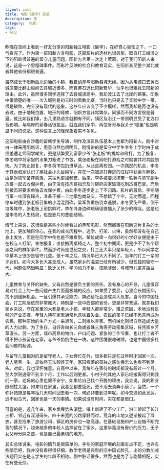 ```yaml
---
layout: post
title: 电影《躲学》观感
description: 无
category:  电影
tags: 
- 杂记
---
```


昨晚在空间上看到一好友分享的阳新独立电影《躲学》，在好奇心驱使之下，一口气看完了。作为第一部阳新方言电影，这部影片的选材也很典型，取自打工经济之下的阳新很普遍的留守儿童问题。阳新方言第一次走上荧幕，对于我们阳新人来说，这是一个里程碑事件。而影片反映的社会和教育现实，在阳新甚至整个湖北或者其他省份都很普遍。

虽然成长于阳新西北边陲的小镇，我自幼却与阳新县城无缘。因为从韦源口去黄石城区要比翻山越岭去县城近很多，而且黄石远比阳新繁华，似乎也很难找去阳新的理由。此外，虽然很多同学选择了去县城读高中，我却渡江去了北岸的蕲春。印象中很清楚的唯一一次入城则是初三时的奥数比赛，当时也只是去了实验中学一带，很是破败，完全没有现代的迹象。这些年应该变了不少模样，然而我却是再也没有去过。由于地域位置、地形的缘故，阳新方言非常繁杂，同镇而不同方言很是普遍。就比如我们镇，出几里路语言就稍有不同，镇区及沿江一带则明显受了北方口音影响，与隔岸的蕲春话很接近。就连我们家中，两位哥哥与我关于“哪里”也是明显不同的说法。这种语言上的怪现象着实不多见。

这部电影由白沙籍的留韩学生导演，制作及演员队伍基本上也都为阳新人。剧中对白一律采用阳新话，用意自然也很明显。剧情讲的是留守中学生李冬上学时由于成绩差遭老师同学嘲笑，更是频繁受到富家少爷“张老板”的挑衅和殴打。为了报复，李冬暗中将家里的水果刀塞进了书包，乘张老板在网吧打游戏之时偷袭并将其脸划伤。为了防止报复，李冬将书包扔进草丛，从此逃离校园。一次偶然的机会，李冬于其表叔家认识了黑社会小头目梁军，并在一次被追打奔逃的过程中获梁军解救，由是对梁军备存感激，来往也更加频繁。后来，李冬被要求携带一铁锤与梁军副手杰哥一起去收保护费，由于没有按杰哥指示及时砸碎店家玻璃吃到杰哥巴掌。而后则被杰哥要求单独去收保护费。由此李冬逐步走上了不归路。影片的最后，李冬随当军一伙深夜踩点，准备干掉一工地承包商马庆，不想踏了个空，无功而返，回程停车时遭到张老板召集的小混混围砍，梁军负重伤侥幸逃脱，李冬受伤严重，倒于垃圾堆中，张老板上前挑衅时，李冬寻身边碎琉璃径直插入了张少的喉咙。这是也是李冬的人生结局，也是影片的悲剧结局。

情节上来说，这很像是某些小时候看过的黑帮电影，然而搁置在阳新这片复杂的土地上，更加触目惊心。在我的成长历程中，逃学、打架、火拼，虽然都没有在自己身上发生，但是在同学中倒也是不难看到。某位成绩一向很好的小学好友便是由于在校与人打架，害怕报复，直接搬离桌椅走人。整个初中期间，更是少不了各个帮派之间的群架事件。然而那时尚是世纪之交，打工还大半只是年轻人，所以同学之中基本上很少是留守儿童。但十年之后，情况早已大大不同了。当年的打工一辈的子女们，如今大多长大甚至成人。虽然家乡的混混已经有所减少，但孤独的留守一代，问题依然很明显：缺乏关怀，学习动力不足，技能薄弱，与城市儿童差距巨大。

儿童教育与关怀的缺失，父母自然是要负主要的责任。没有身心的开导，儿童很容易对社会上的一些问题产生片面而极端的反应。如果受了委屈，心里会长期压抑，找不到缓解机会。一旦引爆其承受能力，势必给社会造成具大危害。当今的中国社会，打工阶层依然非常庞大，特别是一些中西部的省份，更是非常普遍。就拿我们家乡来说，守在家里的大都是老人小孩，年轻人都非常少。推之原因，本地没有足够的产业支撑，年轻人待在家里通常也意味着失业。农民的孩子已经不愿意再成为农民，那种原始的生产方式一来艰苦，二则难以养家。而机械化则很自然造成大量的人力过剩。为了生存，自好奔向长三角或者珠三角等劳动密集区域，任凭家乡芳草漫长。另一方面，城市高昂的物价、户口问题、紧张的工作节奏，也让打工者不得不把小孩留在老家，与爷爷奶奶住在一块。这种困境很难破除，也是中国很多社会问题的起源。

与留守儿童相对的是留守老人。子女奔忙在外，很多都只是在过年时才回家一次。老人劳苦一生，却依然无法颐养天年。家园零落的孤独之感仿佛怎么也看不到尽头。对此，我也深怀愧意。自高中以来，我每年在家待的时间都没有超过一个月。至大学则通常不到半个月，工作以后则更甚。小村子的其他人家已经搬离得只剩我们一家，老妈的心里也颇不安宁。如果给自己找个开脱的理由，我会说，我的职业限制性太强，如果待在家里，我甚至都要饿死，更不用去谈奔小康了。当然，一个弥补措施是每年抽几天时间回去看一次，何必非要到过年呢。如今交通如此发达，远不似古代，回家也是一天的事情。如果说没有时间，实在都是借口。

可喜的是，近几年来，家乡发展势头渐猛。镇上新建了不少工厂，沿江架起了长江三桥、邻近有深港码头，四十米宽的公路穿野而过，荒弃的山地又逐渐披起了绿衣，甚至招来了旅游公司，镇区的房价也一路高涨。在基础设施和产业设施不断完善的情况下，越来越多的年轻人选择留在了家乡。这里毕竟没有房价的压力，无子女父母分隔之苦，也是自己最亲切的地方。

其实总体说来，电影的情节是很简单的。李冬的家庭环境的刻画有点不足，也许有些暗示吧，我并没有看得很仔细。数学老师是典型的旧中国式脸孔，出的分数加减法题目实在是与学生的年龄不相称。剧中脏话很多，然而也是为了与剧情相配，实在有些无奈。









